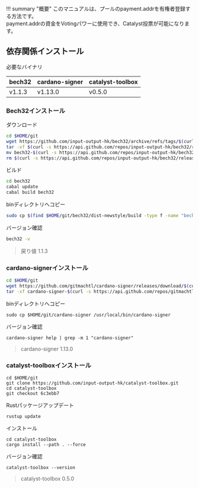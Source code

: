 !!! summary "概要"
    このマニュアルは、プールのpayment.addrを有権者登録する方法です。  
    payment.addrの資金をVotingパワーに使用でき、Catalyst投票が可能になります。

## 依存関係インストール
必要なバイナリ

| bech32  | cardano-signer | catalyst-toolbox |
| :---------- | :---------- | :---------- |
| v1.1.3 | v1.13.0 | v0.5.0 |

### **Bech32インストール**

ダウンロード
```bash
cd $HOME/git
wget https://github.com/input-output-hk/bech32/archive/refs/tags/$(curl -s https://api.github.com/repos/input-output-hk/bech32/releases/latest | jq -r .tag_name).tar.gz
tar -xf $(curl -s https://api.github.com/repos/input-output-hk/bech32/releases/latest | jq -r .tag_name).tar.gz
mv bech32-$(curl -s https://api.github.com/repos/input-output-hk/bech32/releases/latest | jq -r .tag_name | tr -d v) bech32
rm $(curl -s https://api.github.com/repos/input-output-hk/bech32/releases/latest | jq -r .tag_name).tar.gz
```

ビルド
```bash
cd bech32
cabal update
cabal build bech32
```

binディレクトリへコピー
```bash
sudo cp $(find $HOME/git/bech32/dist-newstyle/build -type f -name "bech32") /usr/local/bin/bech32
```

バージョン確認
```bash
bech32 -v
```
> 戻り値 1.1.3


### **cardano-signerインストール**
```bash
cd $HOME/git
wget https://github.com/gitmachtl/cardano-signer/releases/download/$(curl -s https://api.github.com/repos/gitmachtl/cardano-signer/releases/latest | jq -r .tag_name)/cardano-signer-$(curl -s https://api.github.com/repos/gitmachtl/cardano-signer/releases/latest | jq -r .tag_name | tr -d v)_linux-x64.tar.gz
tar -xf cardano-signer-$(curl -s https://api.github.com/repos/gitmachtl/cardano-signer/releases/latest | jq -r .tag_name | tr -d v)_linux-x64.tar.gz
```

binディレクトリへコピー
```
sudo cp $HOME/git/cardano-signer /usr/local/bin/cardano-signer
```

バージョン確認
```
cardano-signer help | grep -m 1 "cardano-signer"
```
> cardano-signer 1.13.0

### **catalyst-toolboxインストール**

```
cd $HOME/git
git clone https://github.com/input-output-hk/catalyst-toolbox.git
cd catalyst-toolbox
git checkout 6c3ebb7
```

Rustパッケージアップデート
```
rustup update
```

インストール
```
cd catalyst-toolbox
cargo install --path . --force
```

バージョン確認
```
catalyst-toolbox --version
```
> catalyst-toolbox 0.5.0
